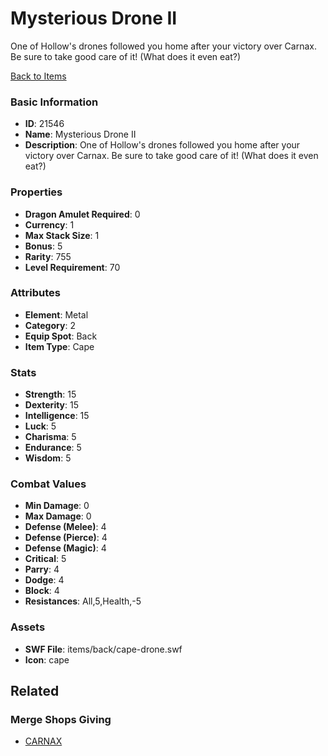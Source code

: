 # Mysterious Drone II

One of Hollow's drones followed you home after your victory over Carnax. Be sure to take good care of it! (What does it even eat?)

[Back to Items](../items.md)

### Basic Information

- **ID**: 21546
- **Name**: Mysterious Drone II
- **Description**: One of Hollow&#039;s drones followed you home after your victory over Carnax. Be sure to take good care of it! (What does it even eat?)

### Properties

- **Dragon Amulet Required**: 0
- **Currency**: 1
- **Max Stack Size**: 1
- **Bonus**: 5
- **Rarity**: 755
- **Level Requirement**: 70

### Attributes

- **Element**: Metal
- **Category**: 2
- **Equip Spot**: Back
- **Item Type**: Cape

### Stats

- **Strength**: 15
- **Dexterity**: 15
- **Intelligence**: 15
- **Luck**: 5
- **Charisma**: 5
- **Endurance**: 5
- **Wisdom**: 5

### Combat Values

- **Min Damage**: 0
- **Max Damage**: 0
- **Defense (Melee)**: 4
- **Defense (Pierce)**: 4
- **Defense (Magic)**: 4
- **Critical**: 5
- **Parry**: 4
- **Dodge**: 4
- **Block**: 4
- **Resistances**: All,5,Health,-5

### Assets

- **SWF File**: items/back/cape-drone.swf
- **Icon**: cape

## Related

### Merge Shops Giving

- [CARNAX](../merge-shops/392-carnax.md)

